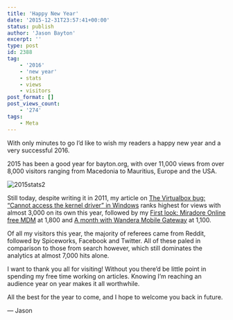 ```yaml
---
title: 'Happy New Year'
date: '2015-12-31T23:57:41+00:00'
status: publish
author: 'Jason Bayton'
excerpt: ''
type: post
id: 2388
tag:
    - '2016'
    - 'new year'
    - stats
    - views
    - visitors
post_format: []
post_views_count:
    - '274'
tags:
    - Meta
---
```

With only minutes to go I’d like to wish my readers a happy new year and a very successful 2016.

2015 has been a good year for bayton.org, with over 11,000 views from over 8,000 visitors ranging from Macedonia to Mauritius, Europe and the USA.

![2015stats2](https://cdn.bayton.org/uploads/2015/12/2015stats2.png)

Still today, despite writing it in 2011, my article on [The Virtualbox bug: “Cannot access the kernel driver” in Windows](/2011/03/the-virtualbox-bug-cannot-access-the-kernel-driver-in-windows/Windows) ranks highest for views with almost 3,000 on its own this year, followed by my [First look: Miradore Online free MDM](/2014/07/miradore-online-free-mdm/) at 1,800 and [A month with Wandera Mobile Gateway](/2014/05/a-month-with-wandera-mobile-gateway/) at 1,100.

Of all my visitors this year, the majority of referees came from Reddit, followed by Spiceworks, Facebook and Twitter. All of these paled in comparison to those from search however, which still dominates the analytics at almost 7,000 hits alone.

I want to thank you all for visiting! Without you there’d be little point in spending my free time working on articles. Knowing I’m reaching an audience year on year makes it all worthwhile.

All the best for the year to come, and I hope to welcome you back in future.

— Jason